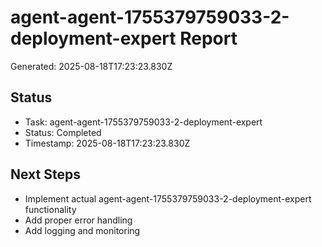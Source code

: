 # agent-agent-1755379759033-2-deployment-expert Report

Generated: 2025-08-18T17:23:23.830Z

## Status
- Task: agent-agent-1755379759033-2-deployment-expert
- Status: Completed
- Timestamp: 2025-08-18T17:23:23.830Z

## Next Steps
- Implement actual agent-agent-1755379759033-2-deployment-expert functionality
- Add proper error handling
- Add logging and monitoring

